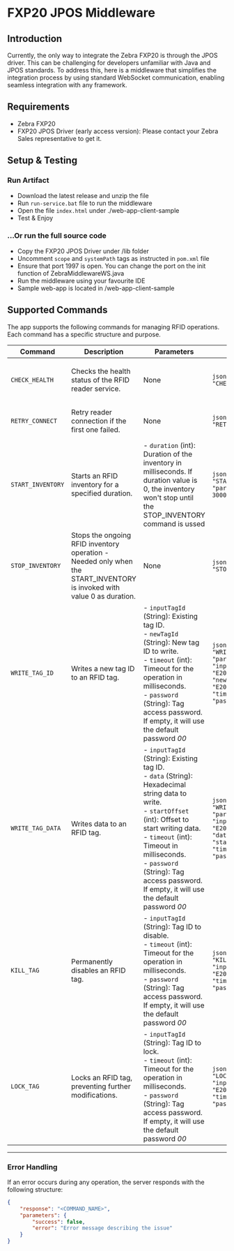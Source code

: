 # FXP20 JPOS Middleware

## Introduction
Currently, the only way to integrate the Zebra FXP20 is through the JPOS driver. 
This can be challenging for developers unfamiliar with Java and JPOS standards. 
To address this, here is a middleware that simplifies the integration process by using standard WebSocket communication, enabling seamless integration with any framework.

## Requirements
- Zebra FXP20 
- FXP20 JPOS Driver (early access version): Please contact your Zebra Sales representative to get it.

## Setup & Testing

### Run Artifact
- Download the latest release and unzip the file
- Run `run-service.bat` file to run the middleware
- Open the file `index.html` under ./web-app-client-sample
- Test & Enjoy

### ...Or run the full source code
- Copy the FXP20 JPOS Driver under /lib folder
- Uncomment `scope` and `systemPath` tags as instructed in `pom.xml` file
- Ensure that port 1997 is open. You can change the port on the init function of ZebraMiddlewareWS.java
- Run the middleware using your favourite IDE
- Sample web-app is located in /web-app-client-sample

## Supported Commands

The app supports the following commands for managing RFID operations. Each command has a specific structure and purpose.

| **Command**           | **Description**                                                                                         | **Parameters**                                                                                                                                                                                                                                          | **Sample Request**                                                                                                                                                                                                                                                                                                                                                                   | **Sample Response**                                                                                                                                                                                                                                           |
|------------------------|---------------------------------------------------------------------------------------------------------|---------------------------------------------------------------------------------------------------------------------------------------------------------------------------------------------------------------------------------------------------------|---------------------------------------------------------------------------------------------------------------------------------------------------------------------------------------------------------------------------------------------------------------------------------------------------------------------------------------------------------------------------------------|-------------------------------------------------------------------------------------------------------------------------------------------------------------------------------------------------------------------------------------------------------------|
| `CHECK_HEALTH`         | Checks the health status of the RFID reader service.                                                   | None                                                                                                                                                                                                                                                   | ```json { "command": "CHECK_HEALTH" } ```                                                                                                                                                                                                                                                                                                                                           | ```json { "response": "CHECK_HEALTH", "parameters": { "isAlive": true, "success": true } } ```                                                                                                                                                                               |
| `RETRY_CONNECT`         | Retry reader connection if the first one failed.                                                   | None                                                                                                                                                                                                                                                   | ```json { "command": "RETRY_CONNECT" } ```                                                                                                                                                                                                                                                                                                                                           | ```json { "response": "RETRY_CONNECT", "parameters": { "success": true } } ```                                                                                                                                                                               |
| `START_INVENTORY`      | Starts an RFID inventory for a specified duration.                                                     | - `duration` (int): Duration of the inventory in milliseconds. If duration value is 0, the inventory won't stop until the STOP_INVENTORY command is ussed                                                                                                                                                                                        | ```json { "command": "START_INVENTORY", "parameters": { "duration": 30000 } } ```                                                                                                                                                                                                                                                                                                 | ```json { "response": "START_INVENTORY", "parameters": { "success": true } } ```                                                                                                                                                                            |
| `STOP_INVENTORY`       | Stops the ongoing RFID inventory operation - Needed only when the START_INVENTORY is invoked with value 0 as duration.                                                            | None                                                                                                                                                                                                                                                   | ```json { "command": "STOP_INVENTORY" } ```                                                                                                                                                                                                                                                                                                                                       | ```json { "response": "STOP_INVENTORY", "parameters": { "success": true } } ```                                                                                                                                                                            |
| `WRITE_TAG_ID`         | Writes a new tag ID to an RFID tag.                                                                    | - `inputTagId` (String): Existing tag ID. <br> - `newTagId` (String): New tag ID to write. <br> - `timeout` (int): Timeout for the operation in milliseconds. <br> - `password` (String): Tag access password. If empty, it will use the default password *00*                                           | ```json { "command": "WRITE_TAG_ID", "parameters": { "inputTagId": "E2000016580301741890F00A", "newTagId": "E2000016580301741890F00B", "timeout": 5000, "password": "12345678" } } ```                                                                                                                                                       | ```json { "response": "WRITE_TAG_ID", "parameters": { "success": true } } ```                                                                                                                                                                              |
| `WRITE_TAG_DATA`       | Writes data to an RFID tag.                                                                             | - `inputTagId` (String): Existing tag ID. <br> - `data` (String): Hexadecimal string data to write. <br> - `startOffset` (int): Offset to start writing data. <br> - `timeout` (int): Timeout in milliseconds. <br> - `password` (String): Tag access password. If empty, it will use the default password *00* | ```json { "command": "WRITE_TAG_DATA", "parameters": { "inputTagId": "E2000016580301741890F00A", "data": "DEADBEEF", "startOffset": 0, "timeout": 5000, "password": "12345678" } } ```                                                                                                                | ```json { "response": "WRITE_TAG_DATA", "parameters": { "success": true } } ```                                                                                                                                                                            |
| `KILL_TAG`             | Permanently disables an RFID tag.                                                                      | - `inputTagId` (String): Tag ID to disable. <br> - `timeout` (int): Timeout for the operation in milliseconds. <br> - `password` (String): Tag access password. If empty, it will use the default password *00*                                                 | ```json { "command": "KILL_TAG", "parameters": { "inputTagId": "E2000016580301741890F00A", "timeout": 5000, "password": "12345678" } } ```                                                                                                                                                                                                 | ```json { "response": "KILL_TAG", "parameters": { "success": true } } ```                                                                                                                                                                                 |
| `LOCK_TAG`             | Locks an RFID tag, preventing further modifications.                                                   | - `inputTagId` (String): Tag ID to lock. <br> - `timeout` (int): Timeout for the operation in milliseconds. <br> - `password` (String): Tag access password. If empty, it will use the default password *00*                                                   | ```json { "command": "LOCK_TAG", "parameters": { "inputTagId": "E2000016580301741890F00A", "timeout": 5000, "password": "12345678" } } ```                                                                                                                                                                                                 | ```json { "response": "LOCK_TAG", "parameters": { "success": true } } ```                                                                                                                                                                                 |

---

### Error Handling

If an error occurs during any operation, the server responds with the following structure:

```json
{
    "response": "<COMMAND_NAME>",
    "parameters": {
        "success": false,
        "error": "Error message describing the issue"
    }
}
